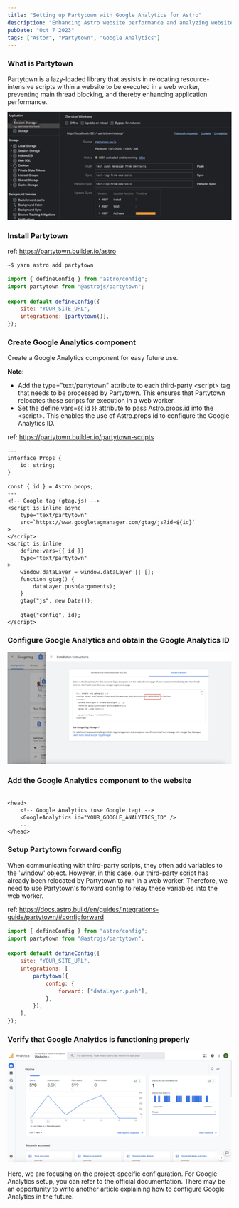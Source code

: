 ```yaml
---
title: "Setting up Partytown with Google Analytics for Astro"
description: "Enhancing Astro website performance and analyzing website traffic using Partytown and Google Analytics."
pubDate: "Oct 7 2023"
tags: ["Astor", "Partytown", "Google Analytics"]
---
```


### What is Partytown

Partytown is a lazy-loaded library that assists in relocating resource-intensive scripts within a website to be executed in a web worker, preventing main thread blocking, and thereby enhancing application performance.

![](../../../assets/images/partytown-service-worker.png)

### Install Partytown

ref: <https://partytown.builder.io/astro>

```bash
~$ yarn astro add partytown
```

```js
import { defineConfig } from "astro/config";
import partytown from "@astrojs/partytown";

export default defineConfig({
	site: "YOUR_SITE_URL",
	integrations: [partytown()],
});
```

### Create Google Analytics component

Create a Google Analytics component for easy future use.

**Note**:

-   Add the type="text/partytown" attribute to each third-party \<script\> tag that needs to be processed by Partytown. This ensures that Partytown relocates these scripts for execution in a web worker.
-   Set the define:vars={{ id }} attribute to pass Astro.props.id into the \<script\>. This enables the use of Astro.props.id to configure the Google Analytics ID.

ref: <https://partytown.builder.io/partytown-scripts>

```astro
---
interface Props {
	id: string;
}

const { id } = Astro.props;
---
<!-- Google tag (gtag.js) -->
<script is:inline async
    type="text/partytown"
    src=`https://www.googletagmanager.com/gtag/js?id=${id}`
>
</script>
<script is:inline
    define:vars={{ id }}
    type="text/partytown"
>
	window.dataLayer = window.dataLayer || [];
	function gtag() {
		dataLayer.push(arguments);
	}
	gtag("js", new Date());

	gtag("config", id);
</script>
```

### Configure Google Analytics and obtain the Google Analytics ID

![](../../../assets/images/google-analytics-installation-instructions.png)

### Add the Google Analytics component to the website

```astro

<head>
    <!-- Google Analytics (use Google tag) -->
    <GoogleAnalytics id="YOUR_GOOGLE_ANALYTICS_ID" />
    ...
</head>
```

### Setup Partytown forward config

When communicating with third-party scripts, they often add variables to the 'window' object. However, in this case, our third-party script has already been relocated by Partytown to run in a web worker. Therefore, we need to use Partytown's forward config to relay these variables into the web worker.

ref: <https://docs.astro.build/en/guides/integrations-guide/partytown/#configforward>

```js
import { defineConfig } from "astro/config";
import partytown from "@astrojs/partytown";

export default defineConfig({
	site: "YOUR_SITE_URL",
	integrations: [
		partytown({
			config: {
				forward: ["dataLayer.push"],
			},
		}),
	],
});
```

### Verify that Google Analytics is functioning properly

![](../../../assets/images/google-analytics-overview.png)

Here, we are focusing on the project-specific configuration. For Google Analytics setup, you can refer to the official documentation. There may be an opportunity to write another article explaining how to configure Google Analytics in the future.

